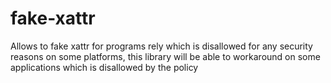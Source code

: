 # fake-xattr
Allows to fake xattr for programs rely which is disallowed for any security reasons on some platforms, this library will be able to workaround on some applications which is disallowed by the policy
